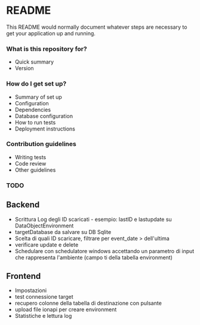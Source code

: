 # README

This README would normally document whatever steps are necessary to get your application up and running.

### What is this repository for?

- Quick summary
- Version

### How do I get set up?

- Summary of set up
- Configuration
- Dependencies
- Database configuration
- How to run tests
- Deployment instructions

### Contribution guidelines

- Writing tests
- Code review
- Other guidelines

### TODO

## Backend

- Scrittura Log degli ID scaricati - esempio: lastID e lastupdate su DataObjectEnvironment
- targetDatabase da salvare su DB Sqlite
- Scelta di quali ID scaricare, filtrare per event_date > dell'ultima
- verificare update e delete
- Schedulare con schedulatore windows accettando un parametro di input che rappresenta l'ambiente (campo ti della tabella environment)

## Frontend

- Impostazioni
- test connessione target
- recupero colonne della tabella di destinazione con pulsante
- upload file ionapi per creare environment
- Statistiche e lettura log
